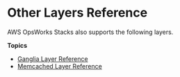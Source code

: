 # Other Layers Reference<a name="layers-other"></a>

AWS OpsWorks Stacks also supports the following layers\.

**Topics**
+ [Ganglia Layer Reference](layers-other-ganglia.md)
+ [Memcached Layer Reference](layers-other-memcached.md)